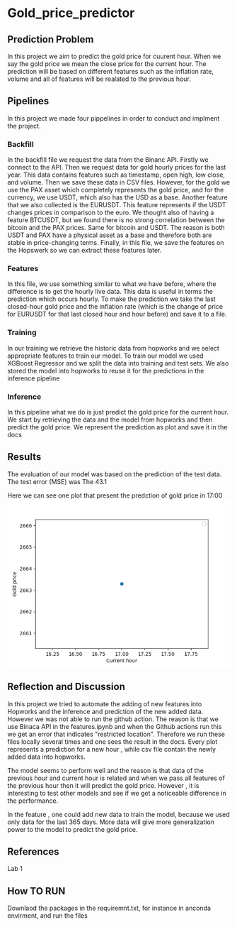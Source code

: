 # Gold_price_predictor

## Prediction Problem
In this project we aim to predict the gold price for cuurent hour. When we say the gold price we mean the close price for the current hour. The prediction will be based on different features such as the inflation rate, volume and all of features  will be realated to the previous hour.
## Pipelines

In this project we made four pippelines in order to conduct and implment the project. 
### Backfill 
In the backfill file we request the data from the Binanc API. Firstly we connect to the API. Then we request data for gold hourly prices for the last year. This data contains features such as timestamp, open high, low close, and volume. Then we save these data in CSV files. However, for the gold we use the PAX asset which completely represents the gold price, and for the currency, we use USDT, which also has the USD as a base. Another feature that we also collected is the EURUSDT. This feature represents if the USDT changes prices in comparison to the euro. We thought also of having a feature BTCUSDT, but we found there is no strong correlation between the bitcoin and the PAX prices. Same for bitcoin and USDT. The reason is both USDT and PAX have a physical asset as a base and therefore  both are stable in price-changing terms. Finally, in this file, we save the features on the Hopswerk so we can extract these features later. 


### Features 
In this file, we use something similar to what we have before, where the difference is to get the hourly live data. This data is useful in terms the prediction which occurs hourly. To make the prediction we take the last closed-hour gold price and the inflation rate (which is the change of price for EURUSDT for that last closed hour and hour before) and save it to a file.

### Training

In our training we retrieve the historic data from hopworks and we select appropriate features to train our model. To train our model we used XGBoost Regressor and we split the data into training and test sets. We also stored the model into hopworks to reuse it for the predictions in the inference pipeline 

### Inference 

In this pipeline what we do is just predict the gold price for the current hour. We start by retrieving the data and the model from hopworks and then predict the gold price. We represent the prediction as plot and save it in the docs 


## Results

The evaluation of our model was based on the prediction of the test data. The test error (MSE) was The 43.1


Here we can see one plot that present the predction of gold price in 17:00
![Prediction of gold price 17](docs/plot17.png)


## Reflection and Discussion

In this project we tried to automate the adding of new features into Hopworks and the inference and prediction of the new added data. However we was not able to run the github action. The reason is that we use Binaca API in the features.ipynb and when the Github actions run this we get an error that indicates "restricted location". Therefore we run these files locally several times and one sees the result in the docs. Every plot represents a prediction for a new hour , while csv file contain the newly added data into hopworks.

The model seems to perform well and the reason is that data of the previous hour and current hour is related and when we pass all features of the previous hour then it will predict the gold price. However , it is interesting to test other models and see if we get a noticeable difference in the performance.

In the feature , one could add new data to train the model, because we used only data for the last 365 days. More data will give more generalization power to the model to predict the gold price.


## References 

Lab 1

## How TO RUN

Downlaod the packages in the requiremnt.txt, for instance in anconda envirment, and run the files
